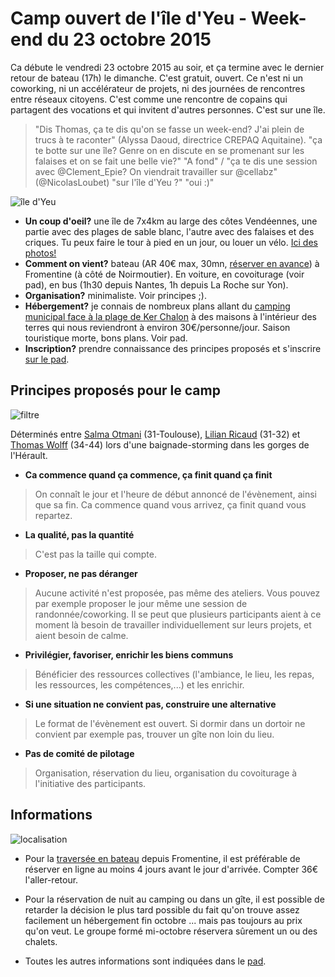 # Camp ouvert de l'île d'Yeu - Week-end du 23 octobre 2015

Ca débute le vendredi 23 octobre 2015 au soir, et ça termine avec le dernier retour de bateau (17h) le dimanche. C'est gratuit, ouvert. Ce n'est ni un coworking, ni un accélérateur de projets, ni des journées de rencontres entre réseaux citoyens. C'est comme une rencontre de copains qui partagent des vocations et qui invitent d'autres personnes. C'est sur une île. 

> "Dis Thomas, ça te dis qu'on se fasse un week-end? J'ai plein de trucs à te raconter" (Alyssa Daoud, directrice CREPAQ Aquitaine). "ça te botte sur une île? Genre on en discute en se promenant sur les falaises et on se fait une belle vie?" "A fond" / "ça te dis une session avec @Clement_Epie? On viendrait travailler sur @cellabz" (@NicolasLoubet) "sur l'île d'Yeu ?" "oui :)" 

![île d'Yeu](http://www.vendee-tourisme.com/media/iledyeu4__005704200_1545_27052015.jpg) 

* **Un coup d'oeil?** une île de 7x4km au large des côtes Vendéennes, une partie avec des plages de sable blanc, l'autre avec des falaises et des criques. Tu peux faire le tour à pied en un jour, ou louer un vélo. [Ici des photos!](https://www.google.fr/search?q=bateau+ile+d%27yeu&biw=1366&bih=591&source=lnms&tbm=isch&sa=X&sqi=2&ved=0CAgQ_AUoA2oVChMI342pqdukyAIVC-caCh2GLgEy#tbm=isch&q=ile+d%27yeu)
* **Comment on vient?** bateau (AR 40€ max, 30mn, [réserver en avance](www.ile-yeu.fr/Acces/Traversees-maritimes
)) à Fromentine (à côté de Noirmoutier). En voiture, en covoiturage (voir pad), en bus (1h30 depuis Nantes, 1h depuis La Roche sur Yon). 
* **Organisation?** minimaliste. Voir principes ;).
* **Hébergement?** je connais de nombreux plans allant du [camping municipal face à la plage de Ker Chalon](http://www.ile-yeu.fr/Hebergement/Camping) à des maisons à l'intérieur des terres qui nous reviendront à environ 30€/personne/jour. Saison touristique morte, bons plans. Voir pad.
* **Inscription?** prendre connaissance des principes proposés et s'inscrire [sur le pad](https://mensuel.framapad.org/p/camp_ouvert_ile_yeu). 

## Principes proposés pour le camp

![filtre](http://media1.coffee-webstore.com/themes/cupandco_v3/img/scat/filtre-cafetiere.jpg)

Déterminés entre [Salma Otmani](fr.viadeo.com/fr/profile/salma.otmani) (31-Toulouse), [Lilian Ricaud](www.lilianricaud.com) (31-32) et   [Thomas Wolff](http://twitter.com/thom_wolff) (34-44) lors d'une baignade-storming dans les gorges de l'Hérault. 

* **Ca commence quand ça commence, ça finit quand ça finit**

> On connaît le jour et l'heure de début annoncé de l'évènement, ainsi que sa fin. Ca commence quand vous arrivez, ça finit quand vous repartez. 

* **La qualité, pas la quantité**

> C'est pas la taille qui compte.

* **Proposer, ne pas déranger**

> Aucune activité n'est proposée, pas même des ateliers. Vous pouvez par exemple proposer le jour même une session de randonnée/coworking. Il se peut que plusieurs participants aient à ce moment là besoin de travailler individuellement sur leurs projets, et aient besoin de calme.

* **Privilégier, favoriser, enrichir les biens communs**

> Bénéficier des ressources collectives (l'ambiance, le lieu, les repas, les ressources, les compétences,...) et les enrichir. 

* **Si une situation ne convient pas, construire une alternative**

> Le format de l'évènement est ouvert. Si dormir dans un dortoir ne convient par exemple pas, trouver un gîte non loin du lieu. 

* **Pas de comité de pilotage**

> Organisation, réservation du lieu, organisation du covoiturage à l'initiative des participants.

## Informations 

![localisation](http://www.yeunet.com/venir/media/index/CarteVenir.jpg)

* Pour la [traversée en bateau](http://www.ile-yeu.fr/Acces/Traversees-maritimes) depuis Fromentine, il est préférable de réserver en ligne au moins 4 jours avant le jour d'arrivée. Compter 36€ l'aller-retour. 

* Pour la réservation de nuit au camping ou dans un gîte, il est possible de retarder la décision le plus tard possible du fait qu'on trouve assez facilement un hébergement fin octobre ... mais pas toujours au prix qu'on veut. Le groupe formé mi-octobre réservera sûrement un ou des chalets. 

* Toutes les autres informations sont indiquées dans le [pad](https://mensuel.framapad.org/p/camp_ouvert_ile_yeu). 



